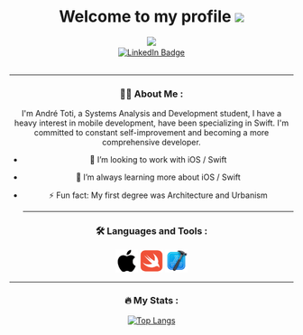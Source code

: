 

<div id="header" align="center">
  <h1>
  Welcome to my profile
  <img src="https://media.giphy.com/media/hvRJCLFzcasrR4ia7z/giphy.gif" width="30px"/>
</h1>
  <img src="https://media.giphy.com/media/c5LfZJAwLQxXNKsJ9J/giphy.gif" width="100"/>

  <div id="badges">
    <a href="https://www.linkedin.com/in/andre-toti/">
      <img src="https://img.shields.io/badge/LinkedIn-blue?style=for-the-badge&logo=linkedin&logoColor=white" alt="LinkedIn Badge"/>
    </a>
  </div>

<img src="https://komarev.com/ghpvc/?username=detoti&style=flat-square&color=blue" alt=""/>

  ---

### :technologist: About Me :
  
  I'm André Toti, a Systems Analysis and Development student, I have a heavy interest in mobile development, have been specializing in Swift. I'm committed to constant self-improvement and becoming a more comprehensive developer.
  
- 🔭 I’m looking to work with iOS / Swift
- 🌱 I’m always learning more about iOS / Swift
- ⚡ Fun fact: My first degree was Architecture and Urbanism
  
  ---

### :hammer_and_wrench: Languages and Tools :
  <div id="languagesTools">
    <img src="https://github.com/devicons/devicon/blob/master/icons/apple/apple-original.svg" title="Apple" alt="Apple" width="40" height="40"/>
    <img src="https://github.com/devicons/devicon/blob/master/icons/swift/swift-original.svg" title="Swift" alt="Java" width="40" height="40"/>
    <img src="https://github.com/devicons/devicon/blob/master/icons/xcode/xcode-original.svg" title="Xcode" alt="Xcode" width="40" height="40"/>
  </div>
  
  ---

### :fire: My Stats :
  [![Top Langs](https://github-readme-stats.vercel.app/api/top-langs/?username=detoti)](https://github.com/anuraghazra/github-readme-stats)
  
</div>




